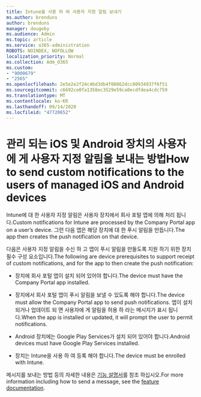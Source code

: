 ```yaml
---
title: Intune을 사용 하 여 사용자 지정 알림 보내기
ms.author: brenduns
author: brenduns
manager: dougeby
ms.audience: Admin
ms.topic: article
ms.service: o365-administration
ROBOTS: NOINDEX, NOFOLLOW
localization_priority: Normal
ms.collection: Adm_O365
ms.custom:
- "9000679"
- "2565"
ms.openlocfilehash: 2e5e2e2f24c46d3db4f08862dcc80934937f6f51
ms.sourcegitcommit: c6692ce0fa1358ec3529e59ca0ecdfdea4cdc759
ms.translationtype: MT
ms.contentlocale: ko-KR
ms.lasthandoff: 09/14/2020
ms.locfileid: "47720652"
---
```

# <a name="how-to-send-custom-notifications-to-the-users-of-managed-ios-and-android-devices"></a><span data-ttu-id="e9b0c-102">관리 되는 iOS 및 Android 장치의 사용자에 게 사용자 지정 알림을 보내는 방법</span><span class="sxs-lookup"><span data-stu-id="e9b0c-102">How to send custom notifications to the users of managed iOS and Android devices</span></span>

<span data-ttu-id="e9b0c-103">Intune에 대 한 사용자 지정 알림은 사용자 장치에서 회사 포털 앱에 의해 처리 됩니다.</span><span class="sxs-lookup"><span data-stu-id="e9b0c-103">Custom notifications for Intune are processed by the Company Portal app on a user’s device.</span></span> <span data-ttu-id="e9b0c-104">그런 다음 앱은 해당 장치에 대 한 푸시 알림을 만듭니다.</span><span class="sxs-lookup"><span data-stu-id="e9b0c-104">The app then creates the push notification on that device.</span></span>

<span data-ttu-id="e9b0c-105">다음은 사용자 지정 알림을 수신 하 고 앱이 푸시 알림을 만들도록 지원 하기 위한 장치 필수 구성 요소입니다.</span><span class="sxs-lookup"><span data-stu-id="e9b0c-105">The following are device prerequisites to support receipt of custom notifications, and for the app to then create the push notification:</span></span>

- <span data-ttu-id="e9b0c-106">장치에 회사 포털 앱이 설치 되어 있어야 합니다.</span><span class="sxs-lookup"><span data-stu-id="e9b0c-106">The device must have the Company Portal app installed.</span></span>  

- <span data-ttu-id="e9b0c-107">장치에서 회사 포털 앱이 푸시 알림을 보낼 수 있도록 해야 합니다.</span><span class="sxs-lookup"><span data-stu-id="e9b0c-107">The device must allow the Company Portal app to send push notifications.</span></span> <span data-ttu-id="e9b0c-108">앱이 설치 되거나 업데이트 되 면 사용자에 게 알림을 허용 하 라는 메시지가 표시 됩니다.</span><span class="sxs-lookup"><span data-stu-id="e9b0c-108">When the app is installed or updated, it will prompt the user to permit notifications.</span></span>

- <span data-ttu-id="e9b0c-109">Android 장치에는 Google Play Services가 설치 되어 있어야 합니다.</span><span class="sxs-lookup"><span data-stu-id="e9b0c-109">Android devices must have Google Play Services installed.</span></span>

- <span data-ttu-id="e9b0c-110">장치는 Intune을 사용 하 여 등록 해야 합니다.</span><span class="sxs-lookup"><span data-stu-id="e9b0c-110">The device must be enrolled with Intune.</span></span>

<span data-ttu-id="e9b0c-111">메시지를 보내는 방법 등의 자세한 내용은 [기능 설명서](https://docs.microsoft.com/intune/custom-notifications)를 참조 하십시오.</span><span class="sxs-lookup"><span data-stu-id="e9b0c-111">For more information including how to send a message, see the [feature documentation](https://docs.microsoft.com/intune/custom-notifications).</span></span>

